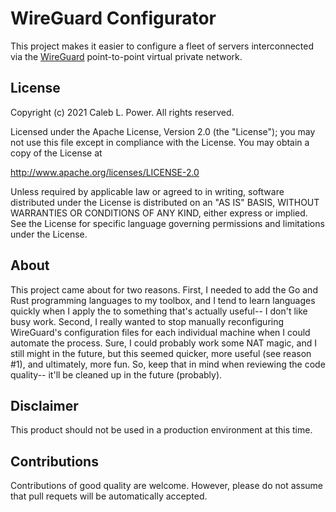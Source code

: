 # WireGuard Configurator

This project makes it easier to configure a fleet of servers interconnected via
the [WireGuard](https://wireguard.com) point-to-point virtual private network.

## License

Copyright (c) 2021 Caleb L. Power. All rights reserved.

Licensed under the Apache License, Version 2.0 (the "License");
you may not use this file except in compliance with the License.
You may obtain a copy of the License at

   http://www.apache.org/licenses/LICENSE-2.0

Unless required by applicable law or agreed to in writing, software
distributed under the License is distributed on an "AS IS" BASIS,
WITHOUT WARRANTIES OR CONDITIONS OF ANY KIND, either express or implied.
See the License for specific language governing permissions and
limitations under the License.

## About

This project came about for two reasons. First, I needed to add the Go and Rust
programming languages to my toolbox, and I tend to learn languages quickly when
I apply the to something that's actually useful-- I don't like busy work.
Second, I really wanted to stop manually reconfiguring WireGuard's
configuration files for each individual machine when I could automate the
process. Sure, I could probably work some NAT magic, and I still might in the
future, but this seemed quicker, more useful (see reason #1), and ultimately,
more fun. So, keep that in mind when reviewing the code quality-- it'll be
cleaned up in the future (probably).

## Disclaimer

This product should not be used in a production environment at this time.

## Contributions

Contributions of good quality are welcome. However, please do not assume that
pull requets will be automatically accepted.
